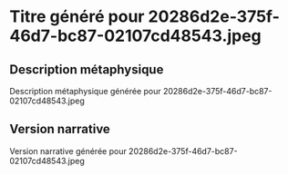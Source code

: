 # Titre généré pour 20286d2e-375f-46d7-bc87-02107cd48543.jpeg

## Description métaphysique
Description métaphysique générée pour 20286d2e-375f-46d7-bc87-02107cd48543.jpeg

## Version narrative
Version narrative générée pour 20286d2e-375f-46d7-bc87-02107cd48543.jpeg
